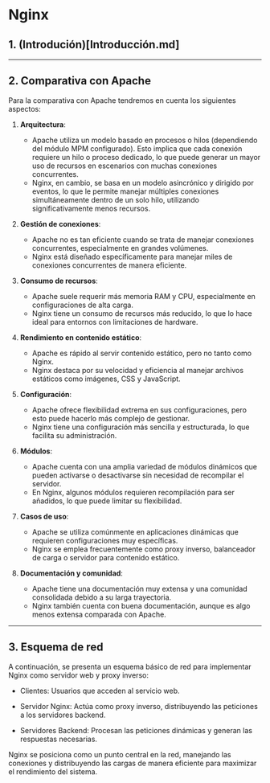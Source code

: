 # Nginx

## 1. (Introdución)[Introducción.md]

---

## 2. Comparativa con Apache

Para la comparativa con Apache tendremos en cuenta los siguientes aspectos:

1. **Arquitectura**:  
   - Apache utiliza un modelo basado en procesos o hilos (dependiendo del módulo MPM configurado). Esto implica que cada conexión requiere un hilo o proceso dedicado, lo que puede generar un mayor uso de recursos en escenarios con muchas conexiones concurrentes.  
   - Nginx, en cambio, se basa en un modelo asincrónico y dirigido por eventos, lo que le permite manejar múltiples conexiones simultáneamente dentro de un solo hilo, utilizando significativamente menos recursos.

2. **Gestión de conexiones**:  
   - Apache no es tan eficiente cuando se trata de manejar conexiones concurrentes, especialmente en grandes volúmenes.  
   - Nginx está diseñado específicamente para manejar miles de conexiones concurrentes de manera eficiente.

3. **Consumo de recursos**:  
   - Apache suele requerir más memoria RAM y CPU, especialmente en configuraciones de alta carga.  
   - Nginx tiene un consumo de recursos más reducido, lo que lo hace ideal para entornos con limitaciones de hardware.

4. **Rendimiento en contenido estático**:  
   - Apache es rápido al servir contenido estático, pero no tanto como Nginx.  
   - Nginx destaca por su velocidad y eficiencia al manejar archivos estáticos como imágenes, CSS y JavaScript.

5. **Configuración**:  
   - Apache ofrece flexibilidad extrema en sus configuraciones, pero esto puede hacerlo más complejo de gestionar.  
   - Nginx tiene una configuración más sencilla y estructurada, lo que facilita su administración.

6. **Módulos**:  
   - Apache cuenta con una amplia variedad de módulos dinámicos que pueden activarse o desactivarse sin necesidad de recompilar el servidor.  
   - En Nginx, algunos módulos requieren recompilación para ser añadidos, lo que puede limitar su flexibilidad.

7. **Casos de uso**:  
   - Apache se utiliza comúnmente en aplicaciones dinámicas que requieren configuraciones muy específicas.  
   - Nginx se emplea frecuentemente como proxy inverso, balanceador de carga o servidor para contenido estático.

8. **Documentación y comunidad**:  
   - Apache tiene una documentación muy extensa y una comunidad consolidada debido a su larga trayectoria.  
   - Nginx también cuenta con buena documentación, aunque es algo menos extensa comparada con Apache.

---

## 3. Esquema de red

A continuación, se presenta un esquema básico de red para implementar Nginx como servidor web y proxy inverso:

   - Clientes: Usuarios que acceden al servicio web.

   - Servidor Nginx: Actúa como proxy inverso, distribuyendo las peticiones a los servidores backend.

   - Servidores Backend: Procesan las peticiones dinámicas y generan las respuestas necesarias.

Nginx se posiciona como un punto central en la red, manejando las conexiones y distribuyendo las cargas de manera eficiente para maximizar el rendimiento del sistema.


